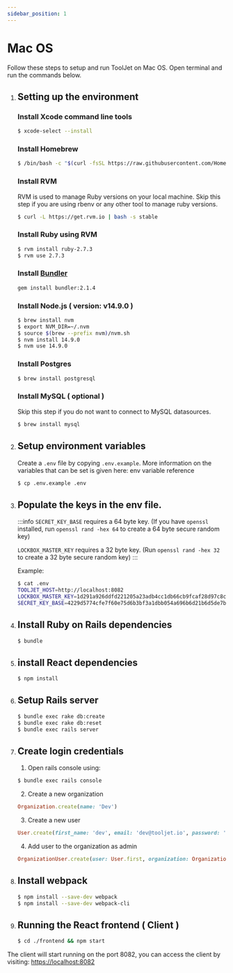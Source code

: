 ```yaml
---
sidebar_position: 1
---
```


# Mac OS
Follow these steps to setup and run ToolJet on Mac OS. Open terminal and run the commands below.

1. ## Setting up the environment
    ### Install Xcode command line tools
    ```bash
    $ xcode-select --install
    ```

    ### Install Homebrew
    ```bash
    $ /bin/bash -c "$(curl -fsSL https://raw.githubusercontent.com/Homebrew/install/master/install.sh)"
    ```

    ### Install RVM
    RVM is used to manage Ruby versions on your local machine. Skip this step if you are using rbenv or any other tool to manage ruby versions.
    ```bash
    $ curl -L https://get.rvm.io | bash -s stable
    ```

    ### Install Ruby using RVM
    ```bash
    $ rvm install ruby-2.7.3
    $ rvm use 2.7.3
    ```
    ### Install [Bundler](https://bundler.io/)
    ```bash
    gem install bundler:2.1.4
    ```

    ### Install Node.js ( version: v14.9.0 )
    ```bash
    $ brew install nvm
    $ export NVM_DIR=~/.nvm
    $ source $(brew --prefix nvm)/nvm.sh
    $ nvm install 14.9.0
    $ nvm use 14.9.0

    ```

    ### Install Postgres
    ```bash
    $ brew install postgresql
    ```

    ### Install MySQL ( optional )
    Skip this step if you do not want to connect to  MySQL datasources.
    ```bash
    $ brew install mysql
    ```

2. ## Setup environment variables
    Create a `.env` file by copying `.env.example`. More information on the variables that can be set is given here: env variable reference
    ```bash
    $ cp .env.example .env
    ```

3. ## Populate the keys in the env file.
   :::info
   `SECRET_KEY_BASE` requires a 64 byte key. (If you have `openssl` installed, run `openssl rand -hex 64` to create a 64 byte secure   random key)

   `LOCKBOX_MASTER_KEY` requires a 32 byte key. (Run `openssl rand -hex 32` to create a 32 byte secure random key) 
   :::

   Example:
   ```bash
   $ cat .env
   TOOLJET_HOST=http://localhost:8082
   LOCKBOX_MASTER_KEY=1d291a926ddfd221205a23adb4cc1db66cb9fcaf28d97c8c1950e3538e3b9281
   SECRET_KEY_BASE=4229d5774cfe7f60e75d6b3bf3a1dbb054a696b6d21b6d5de7b73291899797a222265e12c0a8e8d844f83ebacdf9a67ec42584edf1c2b23e1e7813f8a3339041
   ```

4. ## Install Ruby on Rails dependencies
    ```bash
    $ bundle
    ```

5. ## install React dependencies
    ```bash
    $ npm install
    ```

6. ## Setup Rails server
    ```bash
    $ bundle exec rake db:create
    $ bundle exec rake db:reset
    $ bundle exec rails server
    ```

7. ## Create login credentials

    1.  Open rails console using:

    ```bash
    $ bundle exec rails console
    ```

    2.  Create a new organization
    ```ruby
    Organization.create(name: 'Dev')
    ```

    3.  Create a new user
    ```ruby
    User.create(first_name: 'dev', email: 'dev@tooljet.io', password: 'password', organization: Organization.first)
    ```

    4. Add user to the organization as admin
    ```ruby
    OrganizationUser.create(user: User.first, organization: Organization.first, role: 'admin', status: 'active')
    ```
8. ## Install webpack
    ```bash
    $ npm install --save-dev webpack
    $ npm install --save-dev webpack-cli
    ```

9. ## Running the React frontend ( Client )
    ```bash
    $ cd ./frontend && npm start
    ```

The client will start running on the port 8082, you can access the client by visiting:  [https://localhost:8082](https://localhost:8082)
